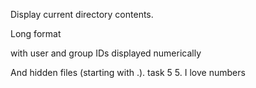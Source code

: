Display current directory contents.



Long format

with user and group IDs displayed numerically

And hidden files (starting with .).
task 5 5. I love numbers
